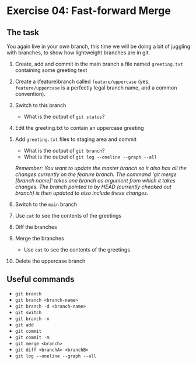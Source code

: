 # Exercise 04: Fast-forward Merge

## The task

You again live in your own branch, this time we will be doing a bit of juggling with branches, to show how lightweight branches are in git.

1. Create, add and commit in the main branch a file named `greeting.txt` containing some greeting text
2. Create a (feature)branch called `feature/uppercase` (yes, `feature/uppercase` is a perfectly legal branch name, and a common convention).
3. Switch to this branch
	- What is the output of `git status`?
4. Edit the greeting.txt to contain an uppercase greeting
5. Add `greeting.txt` files to staging area and commit
	- What is the output of `git branch`?
	- What is the output of `git log --oneline --graph --all`

   *Remember: You want to update the master branch so it also has all the changes currently on the feature branch. The command 'git merge [branch name]' takes one branch as argument from which it takes changes. The branch pointed to by HEAD (currently checked out branch) is then updated to also include these changes.*

6. Switch to the `main` branch
7. Use `cat` to see the contents of the greetings
8. Diff the branches
9. Merge the branches
	- Use `cat` to see the contents of the greetings
10. Delete the uppercase branch

## Useful commands

- `git branch`
- `git branch <branch-name>`
- `git branch -d <branch-name>`
- `git switch`
- `git branch -v`
- `git add`
- `git commit`
- `git commit -m`
- `git merge <branch>`
- `git diff <branchA> <branchB>`
- `git log --oneline --graph --all`
